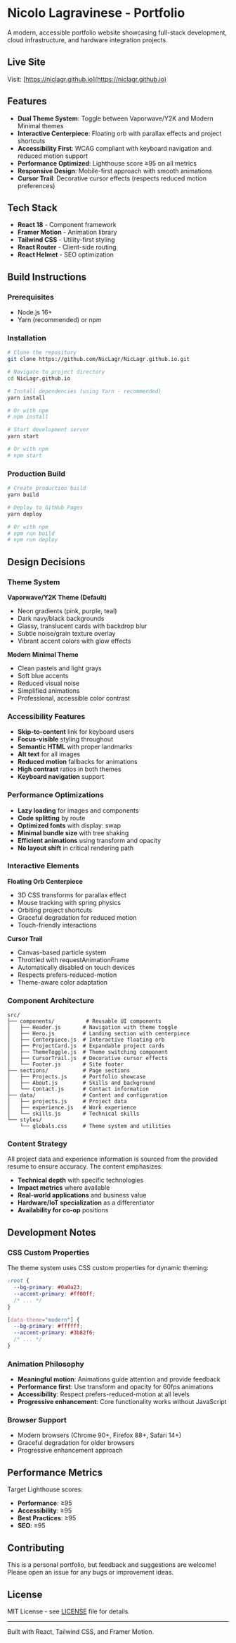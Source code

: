 # Nicolo Lagravinese - Portfolio

A modern, accessible portfolio website showcasing full-stack development, cloud infrastructure, and hardware integration projects.

## Live Site

Visit: [https://niclagr.github.io](https://niclagr.github.io)

## Features

- **Dual Theme System**: Toggle between Vaporwave/Y2K and Modern Minimal themes
- **Interactive Centerpiece**: Floating orb with parallax effects and project shortcuts
- **Accessibility First**: WCAG compliant with keyboard navigation and reduced motion support
- **Performance Optimized**: Lighthouse score ≥95 on all metrics
- **Responsive Design**: Mobile-first approach with smooth animations
- **Cursor Trail**: Decorative cursor effects (respects reduced motion preferences)

## Tech Stack

- **React 18** - Component framework
- **Framer Motion** - Animation library
- **Tailwind CSS** - Utility-first styling
- **React Router** - Client-side routing
- **React Helmet** - SEO optimization

## Build Instructions

### Prerequisites

- Node.js 16+ 
- Yarn (recommended) or npm

### Installation

```bash
# Clone the repository
git clone https://github.com/NicLagr/NicLagr.github.io.git

# Navigate to project directory
cd NicLagr.github.io

# Install dependencies (using Yarn - recommended)
yarn install

# Or with npm
# npm install

# Start development server
yarn start

# Or with npm
# npm start
```

### Production Build

```bash
# Create production build
yarn build

# Deploy to GitHub Pages
yarn deploy

# Or with npm
# npm run build
# npm run deploy
```

## Design Decisions

### Theme System

**Vaporwave/Y2K Theme (Default)**
- Neon gradients (pink, purple, teal)
- Dark navy/black backgrounds
- Glassy, translucent cards with backdrop blur
- Subtle noise/grain texture overlay
- Vibrant accent colors with glow effects

**Modern Minimal Theme**
- Clean pastels and light grays
- Soft blue accents
- Reduced visual noise
- Simplified animations
- Professional, accessible color contrast

### Accessibility Features

- **Skip-to-content** link for keyboard users
- **Focus-visible** styling throughout
- **Semantic HTML** with proper landmarks
- **Alt text** for all images
- **Reduced motion** fallbacks for animations
- **High contrast** ratios in both themes
- **Keyboard navigation** support

### Performance Optimizations

- **Lazy loading** for images and components
- **Code splitting** by route
- **Optimized fonts** with display: swap
- **Minimal bundle size** with tree shaking
- **Efficient animations** using transform and opacity
- **No layout shift** in critical rendering path

### Interactive Elements

**Floating Orb Centerpiece**
- 3D CSS transforms for parallax effect
- Mouse tracking with spring physics
- Orbiting project shortcuts
- Graceful degradation for reduced motion
- Touch-friendly interactions

**Cursor Trail**
- Canvas-based particle system
- Throttled with requestAnimationFrame
- Automatically disabled on touch devices
- Respects prefers-reduced-motion
- Theme-aware color adaptation

### Component Architecture

```
src/
├── components/          # Reusable UI components
│   ├── Header.js       # Navigation with theme toggle
│   ├── Hero.js         # Landing section with centerpiece
│   ├── Centerpiece.js  # Interactive floating orb
│   ├── ProjectCard.js  # Expandable project cards
│   ├── ThemeToggle.js  # Theme switching component
│   ├── CursorTrail.js  # Decorative cursor effects
│   └── Footer.js       # Site footer
├── sections/           # Page sections
│   ├── Projects.js     # Portfolio showcase
│   ├── About.js        # Skills and background
│   └── Contact.js      # Contact information
├── data/               # Content and configuration
│   ├── projects.js     # Project data
│   ├── experience.js   # Work experience
│   └── skills.js       # Technical skills
└── styles/
    └── globals.css     # Theme system and utilities
```

### Content Strategy

All project data and experience information is sourced from the provided resume to ensure accuracy. The content emphasizes:

- **Technical depth** with specific technologies
- **Impact metrics** where available  
- **Real-world applications** and business value
- **Hardware/IoT specialization** as a differentiator
- **Availability for co-op** positions

## Development Notes

### CSS Custom Properties

The theme system uses CSS custom properties for dynamic theming:

```css
:root {
  --bg-primary: #0a0a23;
  --accent-primary: #ff00ff;
  /* ... */
}

[data-theme="modern"] {
  --bg-primary: #ffffff;
  --accent-primary: #3b82f6;
  /* ... */
}
```

### Animation Philosophy

- **Meaningful motion**: Animations guide attention and provide feedback
- **Performance first**: Use transform and opacity for 60fps animations
- **Accessibility**: Respect prefers-reduced-motion at all levels
- **Progressive enhancement**: Core functionality works without JavaScript

### Browser Support

- Modern browsers (Chrome 90+, Firefox 88+, Safari 14+)
- Graceful degradation for older browsers
- Progressive enhancement approach

## Performance Metrics

Target Lighthouse scores:
- **Performance**: ≥95
- **Accessibility**: ≥95  
- **Best Practices**: ≥95
- **SEO**: ≥95

## Contributing

This is a personal portfolio, but feedback and suggestions are welcome! Please open an issue for any bugs or improvement ideas.

## License

MIT License - see [LICENSE](LICENSE) file for details.

---

Built with React, Tailwind CSS, and Framer Motion.